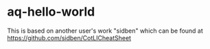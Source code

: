 # aq-hello-world
This is based on another user's work "sidben" which can be found at https://github.com/sidben/CotLICheatSheet
